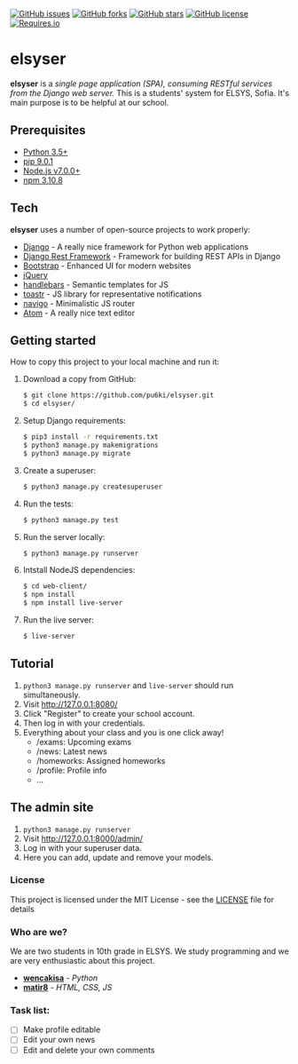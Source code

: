 [![GitHub issues](https://img.shields.io/github/issues/pu6ki/elsyser.svg)](https://github.com/pu6ki/elsyser/issues)
[![GitHub forks](https://img.shields.io/github/forks/pu6ki/elsyser.svg)](https://github.com/pu6ki/elsyser/network)
[![GitHub stars](https://img.shields.io/github/stars/pu6ki/elsyser.svg)](https://github.com/pu6ki/elsyser/stargazers)
[![GitHub license](https://img.shields.io/badge/license-MIT-blue.svg)](https://raw.githubusercontent.com/pu6ki/elsyser/master/LICENSE)
[![Requires.io](https://img.shields.io/requires/github/pu6ki/elsyser.svg)](https://raw.githubusercontent.com/pu6ki/elsyser/master/requirements.txt)

# elsyser

**elsyser** is a *single page application (SPA), consuming RESTful services from the Django web server.*
This is a students' system for ELSYS, Sofia. It's main purpose is to be helpful at our school.

## Prerequisites

- [Python 3.5+](https://www.python.org/downloads/)
- [pip 9.0.1](https://pypi.python.org/pypi/pip)
- [Node.js v7.0.0+](https://nodejs.org/en/)
- [npm 3.10.8](https://docs.npmjs.com/getting-started/installing-node)

## Tech

**elsyser** uses a number of open-source projects to work properly:

* [Django](https://github.com/django/django) - A really nice framework for Python web applications
* [Django Rest Framework](https://github.com/tomchristie/django-rest-framework) - Framework for building REST APIs in Django
* [Bootstrap](https://github.com/twbs/bootstrap) - Enhanced UI for modern websites
* [jQuery](https://github.com/jquery/jquery)
* [handlebars](https://github.com/wycats/handlebars.js/) - Semantic templates for JS
* [toastr](https://github.com/CodeSeven/toastr) - JS library for representative notifications
* [navigo](https://github.com/krasimir/navigo) - Minimalistic JS router
* [Atom](https://github.com/atom/atom) - A really nice text editor

## Getting started

How to copy this project to your local machine and run it:

1. Download a copy from GitHub:

    ```sh
    $ git clone https://github.com/pu6ki/elsyser.git
    $ cd elsyser/
    ```

2. Setup Django requirements:

    ```sh
    $ pip3 install -r requirements.txt
    $ python3 manage.py makemigrations
    $ python3 manage.py migrate
    ```

3. Create a superuser:

    ```sh
    $ python3 manage.py createsuperuser
    ```

4. Run the tests:

    ```sh
    $ python3 manage.py test
    ```

5. Run the server locally:

    ```sh
    $ python3 manage.py runserver
    ```

6. Intstall NodeJS dependencies:

    ```sh
    $ cd web-client/
    $ npm install
    $ npm install live-server
    ```

7. Run the live server:

    ```sh
    $ live-server
    ```

## Tutorial

1. `python3 manage.py runserver` and `live-server` should run simultaneously.
2. Visit http://127.0.0.1:8080/
3. Click "Register" to create your school account.
4. Then log in with your credentials.
5. Everything about your class and you is one click away!
    - /exams: Upcoming exams
    - /news: Latest news
    - /homeworks: Assigned homeworks
    - /profile: Profile info
    - ...   

## The admin site

1. `python3 manage.py runserver`
2. Visit http://127.0.0.1:8000/admin/
3. Log in with your superuser data.
4. Here you can add, update and remove your models.

### License

This project is licensed under the MIT License - see the [LICENSE](LICENSE) file for details

### Who are we?

We are two students in 10th grade in ELSYS. We study programming and we are very enthusiastic about this project.
* [**wencakisa**](https://github.com/wencakisa) - *Python*
* [**matir8**](https://github.com/matir8) - *HTML, CSS, JS*

### Task list:

- [ ] Make profile editable
- [ ] Edit your own news
- [ ] Edit and delete your own comments
